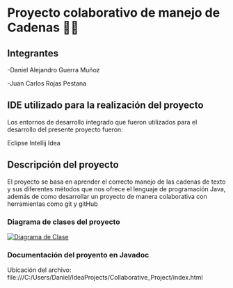 # Proyecto colaborativo de manejo de Cadenas 👨‍💻
## Integrantes
-Daniel Alejandro Guerra Muñoz

-Juan Carlos Rojas Pestana

## IDE utilizado para la realización del proyecto
Los entornos de desarrollo integrado que fueron utilizados para el desarrollo del presente proyecto fueron:

Eclipse
Intellij Idea

## Descripción del proyecto
El proyecto se basa en aprender el correcto manejo de las cadenas de texto y sus diferentes métodos que nos ofrece el lenguaje de programación Java, además de como desarrollar un proyecto de manera colaborativa con herramientas como git y gitHub

### Diagrama de clases del proyecto
[![Diagrama de Clase](guerra.daniel@uptc.edu.co "Diagrama de Clase")](https://drive.google.com/file/d/18dRElc8V2PxZq7Yr0hot3DHef-CbceLi/view?usp=sharing "Diagrama de Clase")

### Documentación del proyento en Javadoc
Ubicación del archivo: file:///C:/Users/Daniel/IdeaProjects/Collaborative_Project/index.html